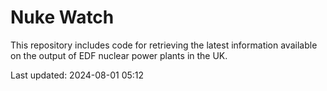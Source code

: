 # Nuke Watch

This repository includes code for retrieving the latest information available on the output of EDF nuclear power plants in the UK.

Last updated: 2024-08-01 05:12